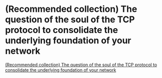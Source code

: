 # (Recommended collection) The question of the soul of the TCP protocol to consolidate the underlying foundation of your network
[(Recommended collection) The question of the soul of the TCP protocol to consolidate the underlying foundation of your network](https://aiwithcloud.com/2022/09/19/recommended_collection_the_question_of_the_soul_of_the_tcp_protocol_to_consolidate_the_underlying_foundation_of_your_network/)